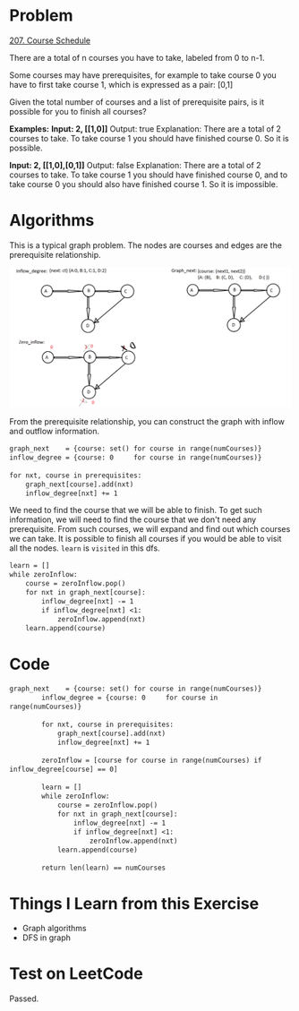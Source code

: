 # Problem
[207. Course Schedule](https://leetcode.com/problems/course-schedule/)

There are a total of n courses you have to take, labeled from 0 to n-1.

Some courses may have prerequisites, for example to take course 0 you have to first take course 1, which is expressed as a pair: [0,1]

Given the total number of courses and a list of prerequisite pairs, is it possible for you to finish all courses?

**Examples:**
**Input: 2, [[1,0]]**
Output: true
Explanation: There are a total of 2 courses to take. 
             To take course 1 you should have finished course 0. So it is possible.
             

**Input: 2, [[1,0],[0,1]]**
Output: false
Explanation: There are a total of 2 courses to take. 
             To take course 1 you should have finished course 0, and to take course 0 you should
             also have finished course 1. So it is impossible.

# Algorithms
This is a typical graph problem. The nodes are courses and edges are the prerequisite relationship. 


![Graph](images/207.png)


From the prerequisite relationship, you can construct the graph with inflow and outflow information. 

```
graph_next    = {course: set() for course in range(numCourses)}
inflow_degree = {course: 0     for course in range(numCourses)}

for nxt, course in prerequisites:
    graph_next[course].add(nxt)
    inflow_degree[nxt] += 1
```

We need to find the course that we will be able to finish. To get such information, we will need to find the course that we don't need any prerequisite. From such courses, we will expand and find out which courses we can take. It is possible to finish all courses if you would be able to visit all the nodes. `learn` is `visited` in this dfs.

```
learn = []
while zeroInflow:
    course = zeroInflow.pop()
    for nxt in graph_next[course]:
        inflow_degree[nxt] -= 1
        if inflow_degree[nxt] <1:
            zeroInflow.append(nxt)
    learn.append(course)
```
# Code

```
graph_next    = {course: set() for course in range(numCourses)}
        inflow_degree = {course: 0     for course in range(numCourses)}
        
        for nxt, course in prerequisites:
            graph_next[course].add(nxt)
            inflow_degree[nxt] += 1
            
        zeroInflow = [course for course in range(numCourses) if inflow_degree[course] == 0]
        
        learn = []
        while zeroInflow:
            course = zeroInflow.pop()
            for nxt in graph_next[course]:
                inflow_degree[nxt] -= 1
                if inflow_degree[nxt] <1:
                    zeroInflow.append(nxt)
            learn.append(course)
        
        return len(learn) == numCourses
```

# Things I Learn from this Exercise
- Graph algorithms
- DFS in graph

# Test on LeetCode
Passed.
